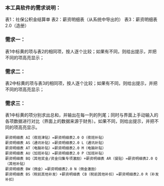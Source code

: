### 本工具软件的需求说明：
表1：社保公积金结算单
表2：薪资明细表（从系统中导出的）
表3：薪资明细表2.0（造册）

### 需求一：
表1中标黄的项与表2的相同项，按人逐个比较；如果有不同，则给出提示，并把不同的项高亮显示；

### 需求二：
表2中标黄的项与表3的相同项，按人逐个比较；如果有不同，则给出提示，并把不同的项高亮显示；

### 需求三：
表1中标黄的项分别求出总和，并输出在每一列的列尾；同时与界面上手动输入的各项数据进行对比（界面上的数据来源于财务）。如果不同，则给出提示，并把不同的项高亮显示。

```
薪资明细表 AI（夜班津贴）=薪资明细表2.0 O（夜班补贴）
薪资明细表 AS（通讯补贴）=薪资明细表2.0 L（通讯补贴）
薪资明细表 AT（电脑补贴）=薪资明细表2.0 M（电脑补贴）
薪资明细表 AU（加班补贴）=薪资明细表2.0 P（加班补贴）
薪资明细表 BQ（其他奖金/资金归集专项激励）+薪资明细表 AR（餐贴）=薪资明细表2.0 Q（其他补贴）
薪资明细表 BW（佣金）=薪资明细表2.0 N（佣金激励）
薪资明细表 BS（税前其他补发）+薪资明细表 CB（税前其他补扣）=薪资明细表2.0 R（补发补扣）
```
